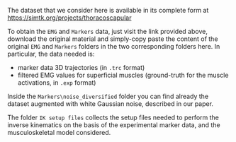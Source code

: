 The dataset that we consider here is available in its complete form at https://simtk.org/projects/thoracoscapular

To obtain the `EMG` and `Markers` data, just visit the link provided above, download the original material and simply-copy paste the content of the original `EMG` and `Markers` folders in the two corresponding folders here.
In particular, the data needed is:
- marker data 3D trajectories (in `.trc` format)
- filtered EMG values for superficial muscles (ground-truth for the muscle activations, in `.exp` format)

Inside the `Markers\noise_diversified` folder you can find already the dataset augmented with white Gaussian noise, described in our paper.

The folder `IK setup files` collects the setup files needed to perform the inverse kinematics on the basis of the experimental marker data, and the musculoskeletal model considered.